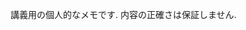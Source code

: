 講義用の個人的なメモです. 内容の正確さは保証しません.

<!--
WebWorkに記載のものたち
拡大行列 augmented matrix
掃き出し方(ガウスの消去法)
行階段系、行基本変形
特殊な行列
Vandermonde 行列
-->